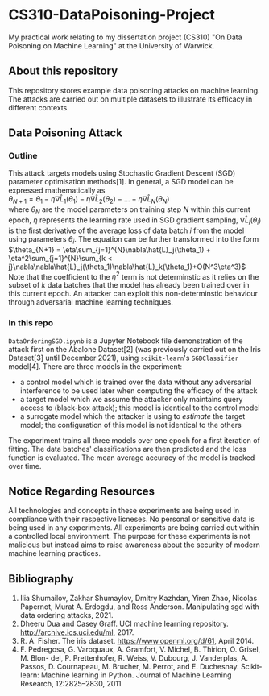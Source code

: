 # CS310-DataPoisoning-Project

My practical work relating to my dissertation project (CS310) "On Data Poisoning on Machine Learning" at the University of Warwick.


## About this repository

This repository stores example data poisoning attacks on machine learning. The attacks are carried out on multiple datasets to illustrate its efficacy in different contexts.


## Data Poisoning Attack

### Outline

This attack targets models using Stochastic Gradient Descent (SGD) parameter optimisation methods\[1\]. In general, a SGD model can be expressed mathematically as \
$\theta_{N+1} = \theta_1 - \eta\nabla\hat{L}_1(\theta_1) - \eta\nabla\hat{L}_2(\theta_2) - ... - \eta\nabla\hat{L}_N(\theta_N)$ \
where $\theta_N$ are the model parameters on training step $N$ within this current epoch, $\eta$ represents the learning rate used in SGD gradient sampling, $\nabla\hat{L}_i(\theta_i)$ is the first derivative of the average loss of data batch $i$ from the model using parameters $\theta_i$. The equation can be further transformed into the form \
$\theta_{N+1} = \eta\sum_{j=1}^{N}\nabla\hat{L}_j(\theta_1) + \eta^2\sum_{j=1}^{N}\sum_{k < j}\nabla\nabla\hat{L}_j(\theta_1)\nabla\hat{L}_k(\theta_1)+O(N^3\eta^3)$ \
Note that the coefficient to the $\eta^2$ term is not determinstic as it relies on the subset of $k$ data batches that the model has already been trained over in this current epoch. An attacker can exploit this non-determinstic behaviour through adversarial machine learning techniques.


### In this repo

```DataOrderingSGD.ipynb``` is a Jupyter Notebook file demonstration of the attack first on the Abalone Dataset\[2\] (was previously carried out on the Iris Dataset\[3\] until December 2021), using ```scikit-learn```'s ```SGDClassifier``` model\[4\]. There are three models in the experiment:
- a control model which is trained over the data without any adversarial interference to be used later when computing the efficacy of the attack
- a target model which we assume the attacker only maintains query access to (black-box attack); this model is identical to the control model
- a surrogate model which the attacker is using to *estimate* the target model; the configuration of this model is not identical to the others

The experiment trains all three models over one epoch for a first iteration of fitting. The data batches' classifications are then predicted and the loss function is evaluated. The mean average accuracy of the model is tracked over time.


## Notice Regarding Resources
All technologies and concepts in these experiments are being used in compliance with their respective licneses. No personal or sensitive data is being used in any experiments. All experiments are being carried out within a controlled local environment. The purpose for these experiments is not malicious but instead aims to raise awareness about the security of modern machine learning practices.

## Bibliography

1. Ilia Shumailov, Zakhar Shumaylov, Dmitry Kazhdan, Yiren Zhao, Nicolas Papernot, Murat A. Erdogdu, and Ross Anderson. Manipulating sgd with data ordering attacks, 2021.
2. Dheeru Dua and Casey Graff. UCI machine learning repository. http://archive.ics.uci.edu/ml, 2017.
3. R. A. Fisher. The iris dataset. https://www.openml.org/d/61, April 2014.
4. F. Pedregosa, G. Varoquaux, A. Gramfort, V. Michel, B. Thirion, O. Grisel, M. Blon-
del, P. Prettenhofer, R. Weiss, V. Dubourg, J. Vanderplas, A. Passos, D. Cournapeau,
M. Brucher, M. Perrot, and E. Duchesnay. Scikit-learn: Machine learning in Python.
Journal of Machine Learning Research, 12:2825–2830, 2011